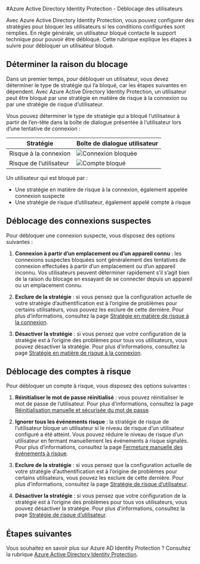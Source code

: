 <properties
	pageTitle="Azure Active Directory Identity Protection - Déblocage des utilisateurs | Microsoft Azure"
	description="Découvrez comment débloquer les utilisateurs bloqués par une stratégie Azure Active Directory Identity Protection."
	services="active-directory"
	keywords="azure active directory identity protection, déblocage des utilisateurs"
	documentationCenter=""
	authors="markusvi"
	manager="femila"
	editor=""/>

<tags
	ms.service="active-directory"
	ms.workload="identity"
	ms.tgt_pltfrm="na"
	ms.devlang="na"
	ms.topic="article"
	ms.date="09/20/2016"
	ms.author="markvi"/>

#Azure Active Directory Identity Protection - Déblocage des utilisateurs

Avec Azure Active Directory Identity Protection, vous pouvez configurer des stratégies pour bloquer les utilisateurs si les conditions configurées sont remplies. En règle générale, un utilisateur bloqué contacte le support technique pour pouvoir être débloqué. Cette rubrique explique les étapes à suivre pour débloquer un utilisateur bloqué.


## Déterminer la raison du blocage

Dans un premier temps, pour débloquer un utilisateur, vous devez déterminer le type de stratégie qui l’a bloqué, car les étapes suivantes en dépendent. Avec Azure Active Directory Identity Protection, un utilisateur peut être bloqué par une stratégie en matière de risque à la connexion ou par une stratégie de risque d’utilisateur.

Vous pouvez déterminer le type de stratégie qui a bloqué l’utilisateur à partir de l’en-tête dans la boîte de dialogue présentée à l’utilisateur lors d’une tentative de connexion :

|Stratégie | Boîte de dialogue utilisateur|
|--- | --- |
|Risque à la connexion | ![Connexion bloquée](./media/active-directory-identityprotection-unblock-howto/02.png) |
|Risque de l’utilisateur | ![Compte bloqué](./media/active-directory-identityprotection-unblock-howto/104.png) |


Un utilisateur qui est bloqué par :

- Une stratégie en matière de risque à la connexion, également appelée connexion suspecte
- Une stratégie de risque d’utilisateur, également appelé compte à risque

 
## Déblocage des connexions suspectes

Pour débloquer une connexion suspecte, vous disposez des options suivantes :

1. **Connexion à partir d’un emplacement ou d’un appareil connu** : les connexions suspectes bloquées sont généralement des tentatives de connexion effectuées à partir d’un emplacement ou d’un appareil inconnu. Vos utilisateurs peuvent déterminer rapidement s’il s’agit bien de la raison du blocage en essayant de se connecter depuis un appareil ou un emplacement connu.


3. **Exclure de la stratégie** : si vous pensez que la configuration actuelle de votre stratégie d’authentification est à l’origine de problèmes pour certains utilisateurs, vous pouvez les exclure de cette dernière. Pour plus d’informations, consultez la page [Stratégie en matière de risque à la connexion](active-directory-identityprotection.md#sign-in-risk-policy).
 
4. **Désactiver la stratégie** : si vous pensez que votre configuration de la stratégie est à l’origine des problèmes pour tous vos utilisateurs, vous pouvez désactiver la stratégie. Pour plus d’informations, consultez la page [Stratégie en matière de risque à la connexion](active-directory-identityprotection.md#sign-in-risk-policy).


## Déblocage des comptes à risque

Pour débloquer un compte à risque, vous disposez des options suivantes :

1. **Réinitialiser le mot de passe réinitialisé** : vous pouvez réinitialiser le mot de passe de l’utilisateur. Pour plus d’informations, consultez la page [Réinitialisation manuelle et sécurisée du mot de passe](active-directory-identityprotection.md#manual-secure-password-reset).

2. **Ignorer tous les événements risque** : la stratégie de risque de l’utilisateur bloque un utilisateur si le niveau de risque d’un utilisateur configuré a été atteint. Vous pouvez réduire le niveau de risque d’un utilisateur en fermant manuellement les événements à risque signalés. Pour plus d’informations, consultez la page [Fermeture manuelle des événements à risque](active-directory-identityprotection.md#closing-risk-events-manually).

3. **Exclure de la stratégie** : si vous pensez que la configuration actuelle de votre stratégie d’authentification est à l’origine de problèmes pour certains utilisateurs, vous pouvez les exclure de cette dernière. Pour plus d’informations, consultez la page [Stratégie de risque d’utilisateur](active-directory-identityprotection.md#user-risk-policy).
 
4. **Désactiver la stratégie** : si vous pensez que votre configuration de la stratégie est à l’origine des problèmes pour tous vos utilisateurs, vous pouvez désactiver la stratégie. Pour plus d’informations, consultez la page [Stratégie de risque d’utilisateur](active-directory-identityprotection.md#user-risk-policy).




## Étapes suivantes

 Vous souhaitez en savoir plus sur Azure AD Identity Protection ? Consultez la rubrique [Azure Active Directory Identity Protection](active-directory-identityprotection.md).
 

<!---HONumber=AcomDC_0921_2016-->